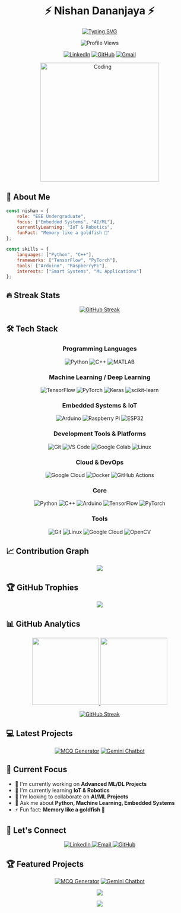 # <div align="center">⚡ Nishan Dananjaya ⚡</div>

<div align="center">
  
[![Typing SVG](https://readme-typing-svg.herokuapp.com?font=Fira+Code&weight=500&size=18&duration=3000&pause=1000&color=6F9EE8&center=true&vCenter=true&width=435&lines=ML+%26+DL+Enthusiast;EEE+Undergraduate;Embedded+Systems+Developer;Innovation+Seeker;Problem+Solver)](https://git.io/typing-svg)

<img src="https://komarev.com/ghpvc/?username=NishDananjaya&label=Profile%20Views&color=0e75b6&style=flat" alt="Profile Views" />

<a href="https://linkedin.com/in/nishandananjayab">![LinkedIn](https://img.shields.io/badge/linkedin-%230077B5.svg?style=for-the-badge&logo=linkedin&logoColor=white)</a>
<a href="https://github.com/NishDananjaya">![GitHub](https://img.shields.io/badge/github-%23121011.svg?style=for-the-badge&logo=github&logoColor=white)</a>
<a href="mailto:your-email@example.com">![Gmail](https://img.shields.io/badge/Gmail-D14836?style=for-the-badge&logo=gmail&logoColor=white)</a>

<img alt="Coding" width="320" src="https://media.giphy.com/media/f3iwJFOVOwuy7K6FFw/giphy.gif">
</div>

## 💫 About Me
```javascript
const nishan = {
    role: "EEE Undergraduate",
    focus: ["Embedded Systems", "AI/ML"],
    currentlyLearning: "IoT & Robotics",
    funFact: "Memory like a goldfish 🐠"
};

const skills = {
    languages: ["Python", "C++"],
    frameworks: ["TensorFlow", "PyTorch"],
    tools: ["Arduino", "RaspberryPi"],
    interests: ["Smart Systems", "ML Applications"]
};
```

## 🔥 Streak Stats

<div align="center">

[![GitHub Streak](https://streak-stats.demolab.com?user=NishDananjaya&theme=tokyonight&hide_border=true)](https://git.io/streak-stats)

</div>

## 🛠️ Tech Stack

<div align="center">

### Programming Languages
![Python](https://img.shields.io/badge/Python-3670A0?style=for-the-badge&logo=python&logoColor=ffdd54)
![C++](https://img.shields.io/badge/C++-00599C?style=for-the-badge&logo=c%2B%2B&logoColor=white)
![MATLAB](https://img.shields.io/badge/MATLAB-0076A8?style=for-the-badge&logo=mathworks&logoColor=white)

### Machine Learning / Deep Learning
![TensorFlow](https://img.shields.io/badge/TensorFlow-FF6F00?style=for-the-badge&logo=tensorflow&logoColor=white)
![PyTorch](https://img.shields.io/badge/PyTorch-EE4C2C?style=for-the-badge&logo=pytorch&logoColor=white)
![Keras](https://img.shields.io/badge/Keras-D00000?style=for-the-badge&logo=keras&logoColor=white)
![scikit-learn](https://img.shields.io/badge/scikit--learn-F7931E?style=for-the-badge&logo=scikit-learn&logoColor=white)

### Embedded Systems & IoT
![Arduino](https://img.shields.io/badge/Arduino-00979D?style=for-the-badge&logo=Arduino&logoColor=white)
![Raspberry Pi](https://img.shields.io/badge/Raspberry%20Pi-A22846?style=for-the-badge&logo=Raspberry%20Pi&logoColor=white)
![ESP32](https://img.shields.io/badge/ESP32-E7352C?style=for-the-badge&logo=espressif&logoColor=white)

### Development Tools & Platforms
![Git](https://img.shields.io/badge/Git-F05033?style=for-the-badge&logo=git&logoColor=white)
![VS Code](https://img.shields.io/badge/VS%20Code-007ACC?style=for-the-badge&logo=visual-studio-code&logoColor=white)
![Google Colab](https://img.shields.io/badge/Google%20Colab-F9AB00?style=for-the-badge&logo=google-colab&logoColor=white)
![Linux](https://img.shields.io/badge/Linux-FCC624?style=for-the-badge&logo=linux&logoColor=black)

### Cloud & DevOps
![Google Cloud](https://img.shields.io/badge/Google%20Cloud-4285F4?style=for-the-badge&logo=google-cloud&logoColor=white)
![Docker](https://img.shields.io/badge/Docker-2496ED?style=for-the-badge&logo=docker&logoColor=white)
![GitHub Actions](https://img.shields.io/badge/GitHub%20Actions-2088FF?style=for-the-badge&logo=github-actions&logoColor=white)

### Core
![Python](https://img.shields.io/badge/python-3670A0?style=flat-square&logo=python&logoColor=ffdd54)
![C++](https://img.shields.io/badge/c++-%2300599C.svg?style=flat-square&logo=c%2B%2B&logoColor=white)
![Arduino](https://img.shields.io/badge/-Arduino-00979D?style=flat-square&logo=Arduino&logoColor=white)
![TensorFlow](https://img.shields.io/badge/TensorFlow-%23FF6F00.svg?style=flat-square&logo=TensorFlow&logoColor=white)
![PyTorch](https://img.shields.io/badge/PyTorch-%23EE4C2C.svg?style=flat-square&logo=PyTorch&logoColor=white)

### Tools
![Git](https://img.shields.io/badge/git-%23F05033.svg?style=flat-square&logo=git&logoColor=white)
![Linux](https://img.shields.io/badge/Linux-FCC624?style=flat-square&logo=linux&logoColor=black)
![Google Cloud](https://img.shields.io/badge/GoogleCloud-%234285F4.svg?style=flat-square&logo=google-cloud&logoColor=white)
![OpenCV](https://img.shields.io/badge/opencv-%23white.svg?style=flat-square&logo=opencv&logoColor=white)
</div>

## 📈 Contribution Graph

<div align="center">

<img src="https://github-readme-activity-graph.vercel.app/graph?username=NishDananjaya&theme=react-dark&hide_border=true&area=true" />

</div>

## 🏆 GitHub Trophies

<div align="center">

![](https://github-profile-trophy.vercel.app/?username=NishDananjaya&theme=radical&no-frame=true&row=1&column=7)

</div>

## 📊 GitHub Analytics

<div align="center">
  
<a href="https://github.com/NishDananjaya">
  <img height="180em" src="https://github-readme-stats.vercel.app/api?username=NishDananjaya&show_icons=true&theme=outrun&hide_border=true&include_all_commits=true&count_private=true"/>
  <img height="180em" src="https://github-readme-stats.vercel.app/api/top-langs/?username=NishDananjaya&layout=compact&theme=outrun&hide_border=true"/>
</a>

[![GitHub Streak](https://streak-stats.demolab.com?user=NishDananjaya&theme=tokyonight&hide_border=true)](https://git.io/streak-stats)
</div>

## 💻 Latest Projects

<div align="center">

[![MCQ Generator](https://github-readme-stats.vercel.app/api/pin/?username=NishDananjaya&repo=MCQ_Generator&theme=outrun&hide_border=true)](https://github.com/NishDananjaya/MCQ_Generator)
[![Gemini Chatbot](https://github-readme-stats.vercel.app/api/pin/?username=NishDananjaya&repo=Gemini_chatbot_sinhala&theme=outrun&hide_border=true)](https://github.com/NishDananjaya/Gemini_chatbot_sinhala)

</div>

## 🎯 Current Focus

- 🔭 I'm currently working on **Advanced ML/DL Projects**
- 🌱 I'm currently learning **IoT & Robotics**
- 👯 I'm looking to collaborate on **AI/ML Projects**
- 💬 Ask me about **Python, Machine Learning, Embedded Systems**
- ⚡ Fun fact: **Memory like a goldfish 🐠**

## 🤝 Let's Connect

<div align="center">

<a href="https://linkedin.com/in/nishandananjayab" target="_blank">
<img src="https://img.shields.io/badge/Connect%20on%20LinkedIn-0077B5?style=for-the-badge&logo=linkedin&logoColor=white" alt="LinkedIn"/>
</a>
<a href="mailto:your-email@example.com" target="_blank">
<img src="https://img.shields.io/badge/Email%20Me-D14836?style=for-the-badge&logo=gmail&logoColor=white" alt="Email"/>
</a>
<a href="https://github.com/NishDananjaya" target="_blank">
<img src="https://img.shields.io/badge/Follow%20on%20GitHub-100000?style=for-the-badge&logo=github&logoColor=white" alt="GitHub"/>
</a>

</div>

## 🏆 Featured Projects

<div align="center">

[![MCQ Generator](https://github-readme-stats.vercel.app/api/pin/?username=NishDananjaya&repo=MCQ_Generator&theme=outrun&hide_border=true)](https://github.com/NishDananjaya/MCQ_Generator)
[![Gemini Chatbot](https://github-readme-stats.vercel.app/api/pin/?username=NishDananjaya&repo=Gemini_chatbot_sinhala&theme=outrun&hide_border=true)](https://github.com/NishDananjaya/Gemini_chatbot_sinhala)

</div>

<div align="center">

![](https://github-profile-trophy.vercel.app/?username=NishDananjaya&theme=radical&no-frame=true&row=1&column=7)

<img src="https://github-readme-activity-graph.vercel.app/graph?username=NishDananjaya&theme=react-dark&hide_border=true&area=true" />

</div>

